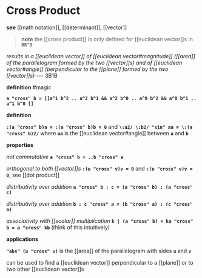 # Cross Product

**see** [[math notation]], [[determinant]], [[vector]]

> **note** the [[cross product]] is only defined for [[euclidean vector]]s in **`RR^3`**

_results in a [[euclidean vector]] of [[euclidean vector#magnitude]] ([[area]] of the parallelogram formed by the two [[vector]]s) and of [[euclidean vector#angle]] (perpendicular to the [[plane]] formed by the two [[vector]]s)_ --- 3B1B

**definition** #magic

**`a "cross" b = []a^1 b^2 .. a^2 b^1 && a^2 b^0 .. a^0 b^2 && a^0 b^1 .. a^1 b^0 []`**

**definition**

**`:(a "cross" b)a = :(a "cross" b)b = 0`** and **`\:a2/ \:b2/ "sin" aa = \:(a "cross" b)2/`** where **`aa`** is the [[euclidean vector#angle]] between **`a`** and **`b`**

**properties**

_not commutative_ **`a "cross" b = ..b "cross" a`**

_orthogonal to both [[vector]]s_ **`:(u "cross" v)v = 0`** and **`:(u "cross" v)v = 0`**, see [[dot product]]

_distributivity over addition_ **`a "cross" b : c = (a "cross" b) : (a "cross" c)`**

_distributivity over addition_ **`b : c "cross" a = (b "cross" a) : (c "cross" a)`**

_associativity with [[scalar]] multiplication_ **`k | (a "cross" b) = ka "cross" b = a "cross" kb`** (think of this intuitively)

**applications**

**`"abs" (u "cross" v)`** is the [[area]] of the parallelogram with sides **`u`** and **`v`**

can be used to find a [[euclidean vector]] perpendicular to a [[plane]] or to two other [[euclidean vector]]s
